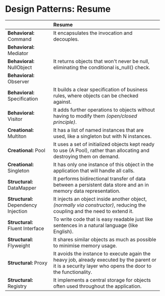 # Design Patterns: Resume

| | Resume
--- | :---
**Behavioral:** Command | It encapsulates the invocation and decouples.
**Behavioral:** Mediator |  
**Behavioral:** NullObject | It returns objects that won't never be null, eliminating the conditional is_null() check.
**Behavioral:** Observer |  
**Behavioral:** Specification | It builds a clear specification of business rules, where objects can be checked against. 
**Behavioral:** Visitor | It adds further operations to objects without having to modify them *(open/closed principle)*. 
**Creational:** Multiton | It has a list of named instances that are used, like a singleton but with N instances.
**Creational:** Pool | It uses a set of initialized objects kept ready to use (A Pool), rather than allocating and destroying them on demand. 
**Creational:** Singleton | It has only one instance of this object in the application that will handle all calls.
**Structural:** DataMapper | It performs bidirectional transfer of data between a persistent data store and an in memory data representation.
**Structural:** Dependency Injection | It injects an object inside another object, *(normally via constructor)*, reducing the coupling and the need to extend it. 
**Structural:** Fluent Interface | To write code that is easy readable just like sentences in a natural language (like English).
**Structural:** Flyweight | It shares similar objects as much as possible to minimise memory usage.
**Structural:** Proxy | It avoids the instance to execute again the heavy job, already executed by the parent or it is a security layer who opens the door to the functionality. 
**Structural:** Registry | It implements a central storage for objects often used throughout the application.

